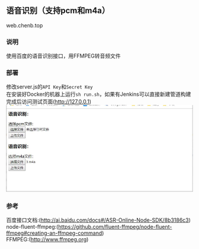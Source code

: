 ## 语音识别（支持pcm和m4a）
web.chenb.top

### 说明
使用百度的语音识别接口，用FFMPEG转音频文件

### 部署
修改server.js的`API Key`和`Secret Key`  
在安装好Docker的机器上运行`sh run.sh`，如果有Jenkins可以直接新建管道构建  
完成后访问测试页面(http://127.0.0.1)
![](view.jpg)

### 参考
百度接口文档:(http://ai.baidu.com/docs#/ASR-Online-Node-SDK/8b3186c3)  
node-fluent-ffmpeg:(https://github.com/fluent-ffmpeg/node-fluent-ffmpeg#creating-an-ffmpeg-command)  
FFMPEG:(http://www.ffmpeg.org)  